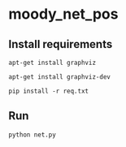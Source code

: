 # moody_net_pos


## Install requirements 

`apt-get install graphviz`

`apt-get install graphviz-dev`


`pip install -r req.txt`


## Run

`python net.py`
